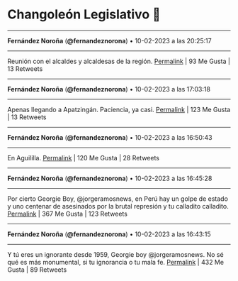 # Changoleón Legislativo 🙈
*****
**Fernández Noroña** (**@fernandeznorona**) • 10-02-2023 a las 20:25:17
*****
Reunión con el alcaldes y alcaldesas de la región.
[Permalink](https://twitter.com/fernandeznorona/status/1624263276749258754) | 93 Me Gusta | 13 Retweets
*****
**Fernández Noroña** (**@fernandeznorona**) • 10-02-2023 a las 17:03:18
*****
Apenas llegando a Apatzingán. Paciencia, ya casi.
[Permalink](https://twitter.com/fernandeznorona/status/1624212448206270466) | 123 Me Gusta | 13 Retweets
*****
**Fernández Noroña** (**@fernandeznorona**) • 10-02-2023 a las 16:50:43
*****
En Aguililla.
[Permalink](https://twitter.com/fernandeznorona/status/1624209280499843074) | 120 Me Gusta | 28 Retweets
*****
**Fernández Noroña** (**@fernandeznorona**) • 10-02-2023 a las 16:45:28
*****
Por cierto Georgie Boy, @jorgeramosnews, en Perú hay un golpe de estado y uno centenar de asesinados por la brutal represión y tu calladito calladito.
[Permalink](https://twitter.com/fernandeznorona/status/1624207959923253250) | 367 Me Gusta | 123 Retweets
*****
**Fernández Noroña** (**@fernandeznorona**) • 10-02-2023 a las 16:43:15
*****
Y tú eres un ignorante desde 1959, Georgie boy @jorgeramosnews. No sé qué es más monumental, si tu ignorancia o tu mala fe.
[Permalink](https://twitter.com/fernandeznorona/status/1624207403230060545) | 432 Me Gusta | 89 Retweets